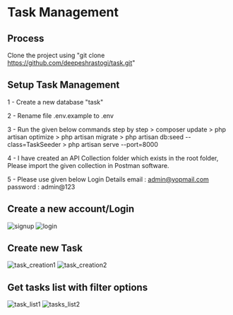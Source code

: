 # Task Management

## Process

Clone the project using "git clone https://github.com/deepeshrastogi/task.git"

## Setup Task Management

1 - Create a new database "task"

2 - Rename file .env.example to .env

3 - Run the given below commands step by step 
    > composer update
    > php artisan optimize
    > php artisan migrate
    > php artisan db:seed --class=TaskSeeder
    > php artisan serve --port=8000

4 - I have created an API Collection folder which exists in the root folder, Please import the given collection in Postman software.

5 - Please use given below Login Details
    email : admin@yopmail.com
    password : admin@123


## Create a new account/Login
![signup](https://github.com/deepeshrastogi/task/assets/38438355/82184960-7f3b-48ad-9d27-a827a45dde1a)
![login](https://github.com/deepeshrastogi/task/assets/38438355/cadf704d-9ca9-419b-ad4b-6990857edb85)

## Create new Task
![task_creation1](https://github.com/deepeshrastogi/task/assets/38438355/0d878566-19d7-46ed-bb15-b0cc80f18d7b)
![task_creation2](https://github.com/deepeshrastogi/task/assets/38438355/42abfb8a-b3f6-4e39-8316-1637475c7a6c)

## Get tasks list with filter options
![task_list1](https://github.com/deepeshrastogi/task/assets/38438355/9877014f-812e-4814-8746-376fb09463f9)
![tasks_list2](https://github.com/deepeshrastogi/task/assets/38438355/3f9c1c67-07db-4700-93d9-4e0479d4a590)